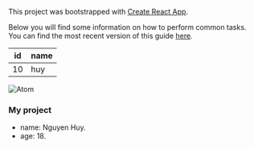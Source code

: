 This project was bootstrapped with [Create React App](https://github.com/facebookincubator/create-react-app).

Below you will find some information on how to perform common tasks.<br>
You can find the most recent version of this guide [here](https://github.com/facebookincubator/create-react-app/blob/master/packages/react-scripts/template/README.md).

| id | name |
| --- | --- |
| 10 | huy |

![Atom](http://imgt.taimienphi.vn/cf/Images/tt/2018/4/24/hinh-anh-em-be-trai-de-thuong-dang-yeu-baby-boy-1.jpg)

### My project
- name: Nguyen Huy.
- age: 18.